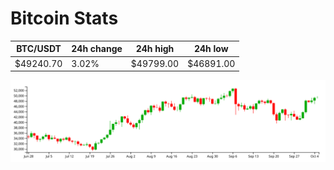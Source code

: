 # Bitcoin Stats

BTC/USDT|24h change|24h high|24h low|
|---|---|---|---|
|$49240.70|3.02%|$49799.00|$46891.00|

<img src="./chart.svg">
